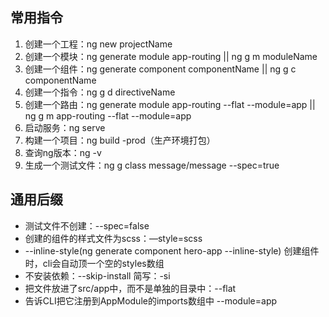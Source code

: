 ## 常用指令
1. 创建一个工程：ng new projectName
2. 创建一个模块：ng generate module app-routing || ng g m moduleName
3. 创建一个组件：ng generate component componentName || ng g c componentName
4. 创建一个指令：ng g d directiveName
5. 创建一个路由：ng generate module app-routing --flat --module=app || ng g m app-routing --flat --module=app
6. 启动服务：ng serve
7. 构建一个项目：ng build -prod（生产环境打包）
8. 查询ng版本：ng -v
9. 生成一个测试文件：ng g class message/message --spec=true

## 通用后缀
- 测试文件不创建：--spec=false
- 创建的组件的样式文件为scss：—style=scss
- --inline-style(ng generate component hero-app --inline-style) 创建组件时，cli会自动顶一个空的styles数组 
- 不安装依赖：--skip-install 简写：-si
- 把文件放进了src/app中，而不是单独的目录中：--flat
- 告诉CLI把它注册到AppModule的imports数组中 --module=app
